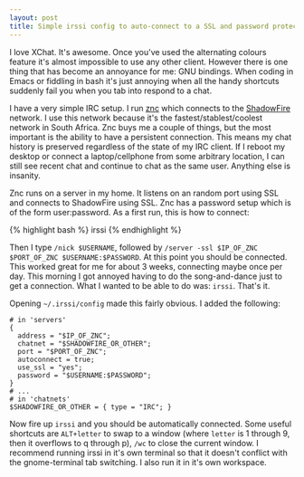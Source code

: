 ```yaml
---
layout: post
title: Simple irssi config to auto-connect to a SSL and password protected server
---
```


I love XChat. It's awesome. Once you've used the alternating colours
feature it's almost impossible to use any other client. However there
is one thing that has become an annoyance for me: GNU bindings. When
coding in Emacs or fiddling in bash it's just annoying when all the
handy shortcuts suddenly fail you when you tab into respond to a chat.

I have a very simple IRC setup. I run [znc](http://znc.sf.net) which
connects to the [ShadowFire](http://shadowfire.org) network. I use
this network because it's the fastest/stablest/coolest network in
South Africa. Znc buys me a couple of things, but the most important
is the ability to have a persistent connection. This means my chat
history is preserved regardless of the state of my IRC client. If I
reboot my desktop or connect a laptop/cellphone from some arbitrary
location, I can still see recent chat and continue to chat as the same
user. Anything else is insanity.

Znc runs on a server in my home. It listens on an random port using SSL
and connects to ShadowFire using SSL. Znc has a password setup which
is of the form user:password. As a first run, this is how to connect:

{% highlight bash %}
irssi
{% endhighlight %}

Then I type `/nick $USERNAME`, followed by `/server -ssl $IP_OF_ZNC
$PORT_OF_ZNC $USERNAME:$PASSWORD`. At this point you should be
connected. This worked great for me for about 3 weeks, connecting
maybe once per day. This morning I got annoyed having to do the
song-and-dance just to get a connection. What I wanted to be able to
do was: `irssi`. That's it.

Opening `~/.irssi/config` made this fairly obvious. I added the
following:

    # in 'servers'
    {
      address = "$IP_OF_ZNC";
      chatnet = "$SHADOWFIRE_OR_OTHER";
      port = "$PORT_OF_ZNC";
      autoconnect = true;
      use_ssl = "yes";
      password = "$USERNAME:$PASSWORD";
    }
    # ...
    # in 'chatnets'
    $SHADOWFIRE_OR_OTHER = { type = "IRC"; }

Now fire up `irssi` and you should be automatically connected. Some
useful shortcuts are `ALT+letter` to swap to a window (where `letter`
is 1 through 9, then it overflows to q through p), `/wc` to close the
current window. I recommend running irssi in it's own terminal so that
it doesn't conflict with the gnome-terminal tab switching. I also run
it in it's own workspace.
